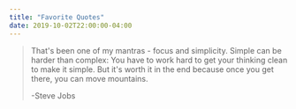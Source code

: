 ```yaml
---
title: "Favorite Quotes"
date: 2019-10-02T22:00:00-04:00
---
```


> That's been one of my mantras - focus and simplicity.
> Simple can be harder than complex: You have to work hard to get your thinking clean to make it simple.
> But it's worth it in the end because once you get there, you can move mountains.
>
> -Steve Jobs
